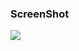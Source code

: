### ScreenShot

![](https://github.com/opencodenitr/hephaestus/blob/main/Star%20Wars%20Lite/images/game1.png)
